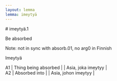 ```yaml
---
layout: lemma
lemma: imeytyä
---
```


<div class="sense">
# <span class="sensename">imeytyä.1</span>

<span class="description">Be absorbed</span>

Note: not in sync with absorb.01, no arg0 in Finnish

<span class="description">Imeytyä</span>

A1 | Thing being absorbed |   | Asia, joka imeytyy |  
A2 | Absorbed into |   | Asia, johon imeytyy |  

</div>

